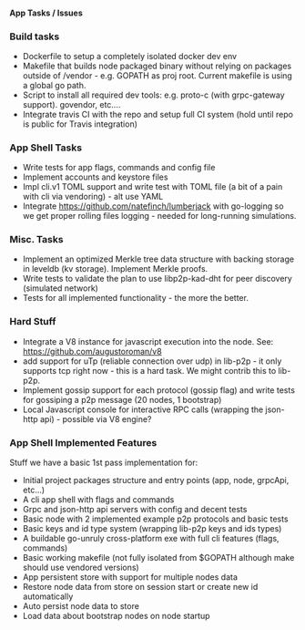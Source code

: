 #### App Tasks / Issues

### Build tasks
- Dockerfile to setup a completely isolated docker dev env
- Makefile that builds node packaged binary without relying on packages outside of /vendor - e.g. GOPATH as proj root.
Current makefile is using a global go path.
- Script to install all required dev tools: e.g. proto-c (with grpc-gateway support). govendor, etc....
- Integrate travis CI with the repo and setup full CI system (hold until repo is public for Travis integration)

### App Shell Tasks
- Write tests for app flags, commands and config file
- Implement accounts and keystore files
- Impl cli.v1 TOML support and write test with TOML file (a bit of a pain with cli via vendoring) - alt use YAML
- Integrate https://github.com/natefinch/lumberjack with go-logging so we get proper rolling files logging - needed for long-running simulations.

### Misc. Tasks
- Implement an optimized Merkle tree data structure with backing storage in leveldb (kv storage). Implement Merkle proofs.
- Write tests to validate the plan to use libp2p-kad-dht for peer discovery (simulated network)
- Tests for all implemented functionality - the more the better.

### Hard Stuff
- Integrate a V8 instance for javascript execution into the node. See: https://github.com/augustoroman/v8 
- add support for uTp (reliable connection over udp) in lib-p2p - it only supports tcp right now - this is a hard task. We might contrib this to lib-p2p.
- Implement gossip support for each protocol (gossip flag) and write tests for gossiping a p2p message (20 nodes, 1 bootstrap)
- Local Javascript console for interactive RPC calls (wrapping the json-http api) - possible via V8 engine?

### App Shell Implemented Features

Stuff we have a basic 1st pass implementation for:
- Initial project packages structure and entry points (app, node, grpcApi, etc...)
- A cli app shell with flags and commands
- Grpc and json-http api servers with config and decent tests
- Basic node with 2 implemented example p2p protocols and basic tests
- Basic keys and id type system (wrapping lib-p2p keys and ids types)
- A buildable go-unruly cross-platform exe with full cli features (flags, commands)
- Basic working makefile (not fully isolated from $GOPATH although make should use vendored versions)
- App persistent store with support for multiple nodes data
- Restore node data from store on session start or create new id automatically
- Auto persist node data to store
- Load data about bootstrap nodes on node startup
